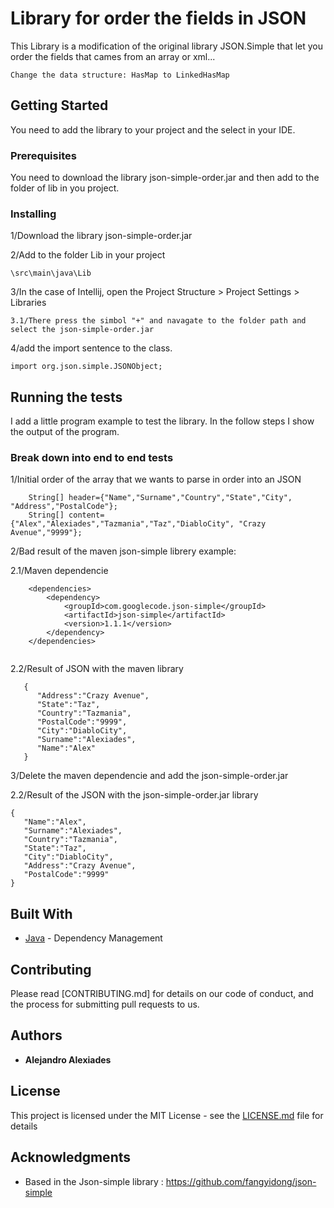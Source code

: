 # Library for order the fields in JSON

This Library is a modification of the original library JSON.Simple that let you order the fields that cames from an array or xml...

	Change the data structure: HasMap to LinkedHasMap

## Getting Started

You need to add the library to your project and the select in your IDE.

### Prerequisites

You need to download the library json-simple-order.jar and then add to the folder of lib in you project.


### Installing

1/Download the library json-simple-order.jar

2/Add to the folder Lib in your project

```
\src\main\java\Lib
```

3/In the case of Intellij, open the Project Structure > Project Settings > Libraries

	3.1/There press the simbol "+" and navagate to the folder path and select the json-simple-order.jar

4/add the import sentence to the class.

```
import org.json.simple.JSONObject;
```

## Running the tests

I add a little program example to test the library. In the follow steps I show the output of the program.

### Break down into end to end tests

1/Initial order of the array that we wants to parse in order into an JSON

```
	String[] header={"Name","Surname","Country","State","City", "Address","PostalCode"};
	String[] content={"Alex","Alexiades","Tazmania","Taz","DiabloCity", "Crazy Avenue","9999"};
```

2/Bad result of the maven json-simple librery example:

 2.1/Maven dependencie

```
	<dependencies>
		<dependency>
			<groupId>com.googlecode.json-simple</groupId>
			<artifactId>json-simple</artifactId>
			<version>1.1.1</version>
		</dependency>
	</dependencies>


```
 2.2/Result of JSON with the maven library

 ```
	{
	   "Address":"Crazy Avenue",
	   "State":"Taz",
	   "Country":"Tazmania",
	   "PostalCode":"9999",
	   "City":"DiabloCity",
	   "Surname":"Alexiades",
	   "Name":"Alex"
	}

```

3/Delete the maven dependencie and add the json-simple-order.jar

 2.2/Result of the JSON with the json-simple-order.jar library

```
{
   "Name":"Alex",
   "Surname":"Alexiades",
   "Country":"Tazmania",
   "State":"Taz",
   "City":"DiabloCity",
   "Address":"Crazy Avenue",
   "PostalCode":"9999"
}
```

## Built With

* [Java](https://maven.apache.org/) - Dependency Management

## Contributing

Please read [CONTRIBUTING.md] for details on our code of conduct, and the process for submitting pull requests to us.

## Authors

* **Alejandro Alexiades**

## License

This project is licensed under the MIT License - see the [LICENSE.md](LICENSE.md) file for details

## Acknowledgments

* Based in the Json-simple library : https://github.com/fangyidong/json-simple
